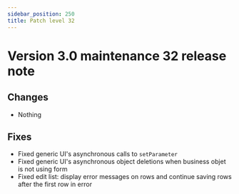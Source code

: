 ```yaml
---
sidebar_position: 250
title: Patch level 32
---
```


Version 3.0 maintenance 32 release note
=======================================

Changes
-------

- Nothing

Fixes
-----

- Fixed generic UI's asynchronous calls to `setParameter`
- Fixed generic UI's asynchronous object deletions when business objet is not using form
- Fixed edit list: display error messages on rows and continue saving rows after the first row in error
